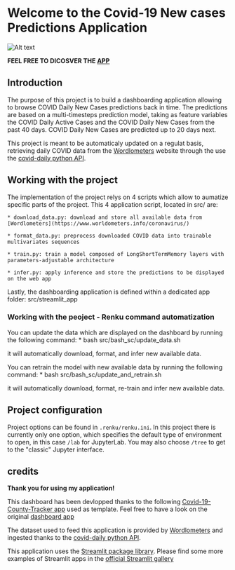 # Welcome to the Covid-19 New cases Predictions Application

![Alt text](https://renkulab.io/gitlab/selim.amrari.pro/test-first-project/-/raw/master/doc/stream_app_large.gif)

**FEEL FREE TO DICOSVER THE [APP](https://share.streamlit.io/selam88/mirror_gitlab_app/src/streamlit_app/covid_performance_tracker.py)**

## Introduction

The purpose of this project is to build a dashboarding application 
allowing to browse COVID Daily New Cases predictions back in time. 
The predictions are based on a multi-timesteps prediction model, taking
as feature variables the COVID Daily Active Cases and the COVID Daily
New Cases from the past 40 days. COVID Daily New Cases are predicted 
up to 20 days next.

This project is meant to be automaticaly updated on a regulat basis, 
retrieving daily COVID data from the [Wordlometers](https://www.worldometers.info/coronavirus/) website
through the use the [covid-daily python API](https://pypi.org/project/covid-daily/).

## Working with the project

The implementation of the project relys on 4 scripts which allow
to aumatize specific parts of the project. This 4 application
script, located in src/ are:
 
	* download_data.py: download and store all available data from [Wordlometers](https://www.worldometers.info/coronavirus/)

	* format_data.py: preprocess downloaded COVID data into trainable multivariates sequences

	* train.py: train a model composed of LongShortTermMemory layers with parameters-adjustable architecture

	* infer.py: apply inference and store the predictions to be displayed on the web app

Lastly, the dashboarding application is defined within a dedicated app folder: src/streamlit_app

### Working with the peoject - Renku command automatization

You can update the data which are displayed on the dashboard by running the following command: 
	* bash src/bash_sc/update_data.sh
   
it will automatically download, format, and infer new available data.

You can retrain the model with new available data by running the following command: 
	* bash src/bash_sc/update_and_retrain.sh
   
it will automatically download, format, re-train and infer new available data.

## Project configuration

Project options can be found in `.renku/renku.ini`. In this
project there is currently only one option, which specifies
the default type of environment to open, in this case `/lab` for
JupyterLab. You may also choose `/tree` to get to the "classic" Jupyter
interface.

## credits

**Thank you for using my application!**
    
This dashboard has been devlopped thanks to the following [Covid-19-County-Tracker app](https://github.com/cerratom/Covid-19-County-Tracker) used as template. Feel free to have a look on the original [dashboard app](https://share.streamlit.io/cerratom/covid-19-county-tracker/county.py)
    
The dataset used to feed this application is provided by [Wordlometers](https://www.worldometers.info/coronavirus/) and ingested thanks to the [covid-daily python API](https://pypi.org/project/covid-daily/).

This application uses the [Streamlit package library](https://streamlit.io). Please find some more examples of Streamlit apps in the [official Streamlit gallery](https://streamlit.io/gallery) 
